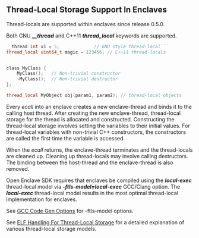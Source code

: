Thread-Local Storage Support In Enclaves
----------------------------------------

Thread-locals are supported within enclaves since release 0.5.0.


Both GNU **_\_\_thread_** and C++11 **_thread\_local_** keywords are supported.

```c
__thread int x1 = 5;             // GNU style thread-local```
thread_local uint64_t magic = 123456; // C++11 thread-locals


class MyClass {
    MyClass();   // Non-trivial constructor
    ~MyClass();  // Non-trivial destructor
};

thread_local MyObject obj(param1, param2); // thread-local objects
```

Every _ecall_ into an enclave creates a new enclave-thread and binds it to the calling host thread.
After creating the new enclave-thread, thread-local storage for the thread is allocated and constructed.
Constructing the thread-local storage involves setting the variables to their initial values.
For thread-local variables with non-trivial C++ constructors, the constructors are called the first
time the variable is accessed.

When the _ecall_ returns, the enclave-thread terminates and the thread-locals are cleaned up.
Cleaning up thread-locals may involve calling destructors. The binding between the host-thread
and the enclave-thread is also removed.

Open Enclave SDK requires that enclaves be compiled using the **_local-exec_** thread-local model via
**_-ftls-model=local-exec_** GCC/Clang option. The **_local-exec_** thread-local model results in the most
optimal thread-local implementation for enclaves.

See [GCC Code Gen Options](https://gcc.gnu.org/onlinedocs/gcc/Code-Gen-Options.html) for -ftls-model options.

See [ELF Handling For Thread-Local Storage](https://www.akkadia.org/drepper/tls.pdf) for a detailed explanation of various thread-local storage models.
